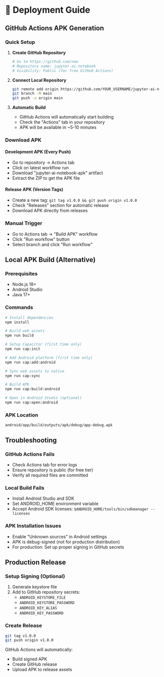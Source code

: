 # 🚀 Deployment Guide

## GitHub Actions APK Generation

### Quick Setup

1. **Create GitHub Repository**
   ```bash
   # Go to https://github.com/new
   # Repository name: jupyter-ai-notebook
   # Visibility: Public (for free GitHub Actions)
   ```

2. **Connect Local Repository**
   ```bash
   git remote add origin https://github.com/YOUR_USERNAME/jupyter-ai-notebook.git
   git branch -M main
   git push -u origin main
   ```

3. **Automatic Build**
   - GitHub Actions will automatically start building
   - Check the "Actions" tab in your repository
   - APK will be available in ~5-10 minutes

### Download APK

#### Development APK (Every Push)
- Go to repository → Actions tab
- Click on latest workflow run
- Download "jupyter-ai-notebook-apk" artifact
- Extract the ZIP to get the APK file

#### Release APK (Version Tags)
- Create a new tag: `git tag v1.0.0 && git push origin v1.0.0`
- Check "Releases" section for automatic release
- Download APK directly from releases

### Manual Trigger
- Go to Actions tab → "Build APK" workflow
- Click "Run workflow" button
- Select branch and click "Run workflow"

## Local APK Build (Alternative)

### Prerequisites
- Node.js 18+
- Android Studio
- Java 17+

### Commands
```bash
# Install dependencies
npm install

# Build web assets
npm run build

# Setup Capacitor (first time only)
npm run cap:init

# Add Android platform (first time only)
npm run cap:add:android

# Sync web assets to native
npm run cap:sync

# Build APK
npm run cap:build:android

# Open in Android Studio (optional)
npm run cap:open:android
```

### APK Location
```
android/app/build/outputs/apk/debug/app-debug.apk
```

## Troubleshooting

### GitHub Actions Fails
- Check Actions tab for error logs
- Ensure repository is public (for free tier)
- Verify all required files are committed

### Local Build Fails
- Install Android Studio and SDK
- Set ANDROID_HOME environment variable
- Accept Android SDK licenses: `$ANDROID_HOME/tools/bin/sdkmanager --licenses`

### APK Installation Issues
- Enable "Unknown sources" in Android settings
- APK is debug-signed (not for production distribution)
- For production: Set up proper signing in GitHub secrets

## Production Release

### Setup Signing (Optional)
1. Generate keystore file
2. Add to GitHub repository secrets:
   - `ANDROID_KEYSTORE_FILE`
   - `ANDROID_KEYSTORE_PASSWORD` 
   - `ANDROID_KEY_ALIAS`
   - `ANDROID_KEY_PASSWORD`

### Create Release
```bash
git tag v1.0.0
git push origin v1.0.0
```

GitHub Actions will automatically:
- Build signed APK
- Create GitHub release
- Upload APK to release assets
